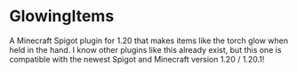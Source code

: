 # GlowingItems
A Minecraft Spigot plugin for 1.20 that makes items like the torch glow when held in the hand.
I know other plugins like this already exist, but this one is compatible with the newest Spigot and Minecraft version 1.20 / 1.20.1!
